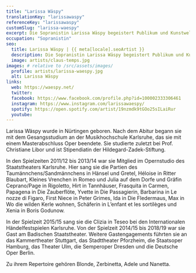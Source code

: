 ```yaml
---
title: "Larissa Wäspy"
translationKey: "larissawaspy"
referenceKey: "larissawaspy"
customSlug: "larissa-waespy"
excerpt: Die Sopranistin Larissa Wäspy begeistert Publikum und Kunstwelt mit Klarheit im Ausdruck und ihrer enormen Strahlkraft auf der Bühne.
occupation: "Sopranistin"
seo:
  title: Larissa Wäspy | {{ meta[locale].seoArtist }}
  description: Die Sopranistin Larissa Wäspy begeistert Publikum und Kunstwelt mit Klarheit im Ausdruck und ihrer enormen Strahlkraft auf der Bühne.
  image: artists/claus-temps.jpg
images: # relative to /src/assets/images/
  profile: artists/larissa-waespy.jpg
  alt: Larissa Wäspy
links:
  web: https://waespy.net/
  twitter:
  facebook: https://www.facebook.com/profile.php?id=100002333306461
  instagram: https://www.instagram.com/larissawaespy/
  spotify: https://open.spotify.com/artist/19nzmdk9tGOo25sILaiRur
  youtube:
---
```


Larissa Wäspy wurde in Nürtingen geboren. Nach dem Abitur begann sie mit dem Gesangsstudium an der Musikhochschule Karlsruhe, das sie mit einem Masterabschluss Oper beendete. Sie studierte zuletzt bei Prof. Christiane Libor und ist Stipendiatin der Hildegard-Zadek-Stiftung.

In den Spielzeiten 2011/12 bis 2013/14 war sie Mitglied im Opernstudio des Staatstheaters Karlsruhe. Hier sang sie die Partien des Taumännchens/Sandmännchens in Hänsel und Gretel, Héloise in Ritter Blaubart, Kleines Vrenchen in Romeo und Julia auf dem Dorfe und Gräfin Ceprano/Page in Rigoletto, Hirt in Tannhäuser, Frasquita in Carmen, Papagena in Die Zauberflöte, Yvette in Die Passagierin, Barbarina in Le nozze di Figaro, First Niece in Peter Grimes, Ida in Die Fledermaus, Max in Wo die wilden Kerle wohnen, Schäferin in L’enfant et les sortilèges und Xenia in Boris Godunow.

In der Spielzeit 2015/15 sang sie die Clizia in Teseo bei den Internationalen Händelfestspielen Karlsruhe. Von der Spielzeit 2014/15 bis 2018/19 war sie Gast am Badischen Staatstheater. Weitere Gastengagements führten sie an das Kammertheater Stuttgart, das Stadttheater Pforzheim, die Staatsoper Hamburg, das Theater Ulm, die Semperoper Dresden und die Deutsche Oper Berlin.

Zu ihrem Repertoire gehören Blonde, Zerbinetta, Adele und Nanetta.

